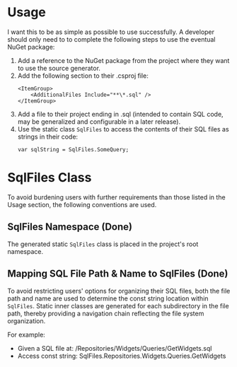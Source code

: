 ﻿# Usage

I want this to be as simple as possible to use successfully.
A developer should only need to to complete the following steps to use the eventual NuGet package:

1. Add a reference to the NuGet package from the project where they want to use the source generator.
2. Add the following section to their .csproj file:
   ```
   <ItemGroup>
       <AdditionalFiles Include="**\*.sql" />
   </ItemGroup>
   ```
3. Add a file to their project ending in .sql (intended to contain SQL code, may be generalized and configurable in a later release).
4. Use the static class `SqlFiles` to access the contents of their SQL files as strings in their code: 
   ```
   var sqlString = SqlFiles.SomeQuery;
   ```

# SqlFiles Class

To avoid burdening users with further requirements than those listed in the Usage section, the following conventions are used.

## SqlFiles Namespace (Done)

The generated static `SqlFiles` class is placed in the project's root namespace.

## Mapping SQL File Path & Name to SqlFiles (Done)

To avoid restricting users' options for organizing their SQL files, both the file path and name are used to determine the const string location within `SqlFiles`.
Static inner classes are generated for each subdirectory in the file path, thereby providing a navigation chain reflecting the file system organization.

For example:

* Given a SQL file at: /Repositories/Widgets/Queries/GetWidgets.sql
* Access const string: SqlFiles.Repositories.Widgets.Queries.GetWidgets
